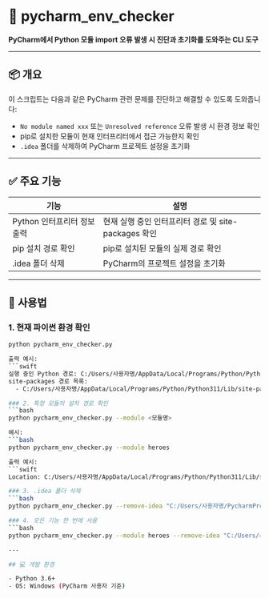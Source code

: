 # 🧠 pycharm_env_checker

**PyCharm에서 Python 모듈 import 오류 발생 시 진단과 초기화를 도와주는 CLI 도구**

---

## 📦 개요

이 스크립트는 다음과 같은 PyCharm 관련 문제를 진단하고 해결할 수 있도록 도와줍니다:

- `No module named xxx` 또는 `Unresolved reference` 오류 발생 시 환경 정보 확인
- pip로 설치한 모듈이 현재 인터프리터에서 접근 가능한지 확인
- `.idea` 폴더를 삭제하여 PyCharm 프로젝트 설정을 초기화

---

## ✅ 주요 기능

| 기능 | 설명 |
|------|------|
| Python 인터프리터 정보 출력 | 현재 실행 중인 인터프리터 경로 및 site-packages 확인 |
| pip 설치 경로 확인 | pip로 설치된 모듈의 실제 경로 확인 |
| .idea 폴더 삭제 | PyCharm의 프로젝트 설정을 초기화 |

---

## 🚀 사용법

### 1. 현재 파이썬 환경 확인
```bash
python pycharm_env_checker.py

출력 예시:
```swift
실행 중인 Python 경로: C:/Users/사용자명/AppData/Local/Programs/Python/Python311/python.exe
site-packages 경로 목록:
  - C:/Users/사용자명/AppData/Local/Programs/Python/Python311/Lib/site-packages

### 2. 특정 모듈의 설치 경로 확인
```bash
python pycharm_env_checker.py --module <모듈명>

예시:
```bash
python pycharm_env_checker.py --module heroes

출력 예시:
```swift
Location: C:/Users/사용자명/AppData/Local/Programs/Python/Python311/Lib/site-packages

### 3. .idea 폴더 삭제
```bash
python pycharm_env_checker.py --remove-idea "C:/Users/사용자명/PycharmProjects/project-name"

### 4. 모든 기능 한 번에 사용
```bash
python pycharm_env_checker.py --module heroes --remove-idea "C:/Users/사용자명/PycharmProjects/project-name"

---

## 💻 개발 환경

- Python 3.6+
- OS: Windows (PyCharm 사용자 기준)
